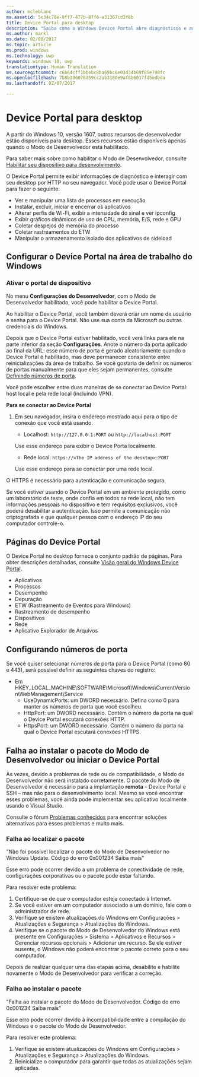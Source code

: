```yaml
---
author: mcleblanc
ms.assetid: 5c34c78e-9ff7-477b-87f6-a31367cd3f8b
title: Device Portal para desktop
description: "Saiba como o Windows Device Portal abre diagnósticos e automação em sua área de trabalho do Windows."
ms.author: markl
ms.date: 02/08/2017
ms.topic: article
ms.prod: windows
ms.technology: uwp
keywords: windows 10, uwp
translationtype: Human Translation
ms.sourcegitcommit: c6b64cff1bbebc8ba69bc6e03d34b69f85e798fc
ms.openlocfilehash: 7b8b396078d59cc2ab3180e9af8b6017fd5edbda
ms.lasthandoff: 02/07/2017

---
```

# <a name="device-portal-for-desktop"></a>Device Portal para desktop

A partir do Windows 10, versão 1607, outros recursos de desenvolvedor estão disponíveis para desktop. Esses recursos estão disponíveis apenas quando o Modo de Desenvolvedor está habilitado.

Para saber mais sobre como habilitar o Modo de Desenvolvedor, consulte [Habilitar seu dispositivo para desenvolvimento](../get-started/enable-your-device-for-development.md).

O Device Portal permite exibir informações de diagnóstico e interagir com seu desktop por HTTP no seu navegador. Você pode usar o Device Portal para fazer o seguinte:
- Ver e manipular uma lista de processos em execução
- Instalar, excluir, iniciar e encerrar os aplicativos
- Alterar perfis de Wi-Fi, exibir a intensidade do sinal e ver ipconfig
- Exibir gráficos dinâmicos de uso de CPU, memória, E/S, rede e GPU
- Coletar despejos de memória do processo
- Coletar rastreamentos do ETW 
- Manipular o armazenamento isolado dos aplicativos de sideload

## <a name="set-up-device-portal-on-windows-desktop"></a>Configurar o Device Portal na área de trabalho do Windows

### <a name="turn-on-device-portal"></a>Ativar o portal de dispositivo

No menu **Configurações do Desenvolvedor**, com o Modo de Desenvolvedor habilitado, você pode habilitar o Device Portal.  

Ao habilitar o Device Portal, você também deverá criar um nome de usuário e senha para o Device Portal. Não use sua conta da Microsoft ou outras credenciais do Windows.  

Depois que o Device Portal estiver habilitado, você verá links para ele na parte inferior da seção **Configurações**. Anote o número da porta aplicado ao final da URL: esse número de porta é gerado aleatoriamente quando o Device Portal é habilitado, mas deve permanecer consistente entre reinicializações da área de trabalho. Se você gostaria de definir os números de portas manualmente para que eles sejam permanentes, consulte [Definindo números de porta](device-portal-desktop.md#setting-port-numbers).

Você pode escolher entre duas maneiras de se conectar ao Device Portal: host local e pela rede local (incluindo VPN).

**Para se conectar ao Device Portal**

1. Em seu navegador, insira o endereço mostrado aqui para o tipo de conexão que você está usando.

    - Localhost: `http://127.0.0.1:PORT` ou `http://localhost:PORT`

    Use esse endereço para exibir o Device Porta localmente.
    
    - Rede local: `https://<The IP address of the desktop>:PORT`

    Use esse endereço para se conectar por uma rede local.

O HTTPS é necessário para autenticação e comunicação segura.

Se você estiver usando o Device Portal em um ambiente protegido, como um laboratório de teste, onde confia em todos na rede local, não tem informações pessoais no dispositivo e tem requisitos exclusivos, você poderá desabilitar a autenticação. Isso permite a comunicação não criptografada e que qualquer pessoa com o endereço IP do seu computador controle-o.

## <a name="device-portal-pages"></a>Páginas do Device Portal

O Device Portal no desktop fornece o conjunto padrão de páginas. Para obter descrições detalhadas, consulte [Visão geral do Windows Device Portal](device-portal.md).

- Aplicativos
- Processos
- Desempenho
- Depuração
- ETW (Rastreamento de Eventos para Windows)
- Rastreamento de desempenho
- Dispositivos
- Rede
- Aplicativo Explorador de Arquivos 

## <a name="setting-port-numbers"></a>Configurando números de porta

Se você quiser selecionar números de porta para o Device Portal (como 80 e 443), será possível definir as seguintes chaves do registro:

- Em HKEY_LOCAL_MACHINE\SOFTWARE\Microsoft\Windows\CurrentVersion\WebManagement\Service
    - UseDynamicPorts: um DWORD necessário. Defina como 0 para manter os números de porta que você escolheu.
    - HttpPort: um DWORD necessário. Contém o número da porta na qual o Device Portal escutará conexões HTTP.  
    - HttpsPort: um DWORD necessário. Contém o número da porta na qual o Device Portal escutará conexões HTTPS.

## <a name="failure-to-install-developer-mode-package-or-launch-device-portal"></a>Falha ao instalar o pacote do Modo de Desenvolvedor ou iniciar o Device Portal
Às vezes, devido a problemas de rede ou de compatibilidade, o Modo de Desenvolvedor não será instalado corretamente. O pacote do Modo de Desenvolvedor é necessário para a implantação **remota** – Device Portal e SSH – mas não para o desenvolvimento local.  Mesmo se você encontrar esses problemas, você ainda pode implementar seu aplicativo localmente usando o Visual Studio. 

Consulte o fórum [Problemas conhecidos](https://social.msdn.microsoft.com/Forums/en-US/home?forum=Win10SDKToolsIssues&sort=relevancedesc&brandIgnore=True&searchTerm=%22device+portal%22) para encontrar soluções alternativas para esses problemas e muito mais. 

### <a name="failed-to-locate-the-package"></a>Falha ao localizar o pacote

"Não foi possível localizar o pacote do Modo de Desenvolvedor no Windows Update. Código do erro 0x001234 Saiba mais"   

Esse erro pode ocorrer devido a um problema de conectividade de rede, configurações corporativas ou o pacote pode estar faltando. 

Para resolver este problema:

1. Certifique-se de que o computador esteja conectado à Internet. 
2. Se você estiver em um computador associado a um domínio, fale com o administrador de rede. 
3. Verifique se existem atualizações do Windows em Configurações > Atualizações e Segurança > Atualizações do Windows.
4. Verifique se o pacote do Modo de Desenvolvedor do Windows está presente em Configurações > Sistema > Aplicativos e Recursos > Gerenciar recursos opcionais > Adicionar um recurso. Se ele estiver ausente, o Windows não poderá encontrar o pacote correto para o seu computador. 

Depois de realizar qualquer uma das etapas acima, desabilite e habilite novamente o Modo de Desenvolvedor para verificar a correção. 


### <a name="failed-to-install-the-package"></a>Falha ao instalar o pacote

"Falha ao instalar o pacote do Modo de Desenvolvedor. Código do erro 0x001234 Saiba mais"

Esse erro pode ocorrer devido à incompatibilidade entre a compilação do Windows e o pacote do Modo de Desenvolvedor. 

Para resolver este problema:

1. Verifique se existem atualizações do Windows em Configurações > Atualizações e Segurança > Atualizações do Windows.
2. Reinicialize o computador para garantir que todas as atualizações sejam aplicadas.

